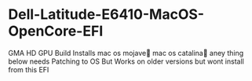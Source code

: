 # Dell-Latitude-E6410-MacOS-OpenCore-EFI
GMA HD GPU Build 
Installs mac os mojave mac os catalina aney thing below needs Patching to OS But Works on older versions but wont install from this EFI

